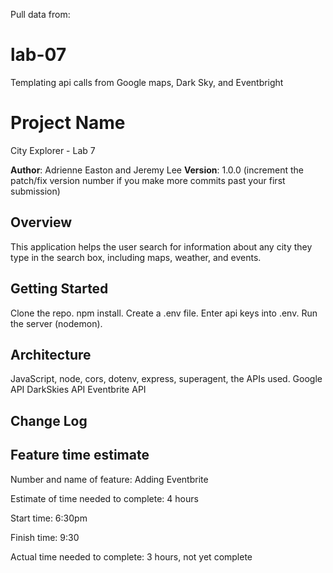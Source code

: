 

Pull data from:


# lab-07
Templating api calls from Google maps, Dark Sky, and Eventbright

# Project Name
City Explorer - Lab 7

**Author**: Adrienne Easton and Jeremy Lee
**Version**: 1.0.0 (increment the patch/fix version number if you make more commits past your first submission)

## Overview
This application helps the user search for information about any city they type in the search box, including maps, weather, and events.
<!-- Provide a high level overview of what this application is and why you are building it, beyond the fact that it's an assignment for this class. (i.e. What's your problem domain?) -->

## Getting Started
Clone the repo. 
npm install.
Create a .env file.
Enter api keys into .env.
Run the server (nodemon).

<!-- What are the steps that a user must take in order to build this app on their own machine and get it running? -->

## Architecture
JavaScript, node, cors, dotenv, express, superagent, the APIs used.
Google API
DarkSkies API
Eventbrite API
<!-- Provide a detailed description of the application design. What technologies (languages, libraries, etc) you're using, and any other relevant design information. -->

## Change Log
<!-- Use this area to document the iterative changes made to your application as each feature is successfully implemented. Use time stamps. Here's an examples:

01-01-2001 4:59pm - Application now has a fully-functional express server, with a GET route for the location resource.

## Credits and Collaborations
<!-- Give credit (and a link) to other people or resources that helped you build this application. -->


## Feature time estimate

Number and name of feature: Adding Eventbrite

Estimate of time needed to complete: 4 hours

Start time: 6:30pm 

Finish time: 9:30

Actual time needed to complete: 3 hours, not yet complete